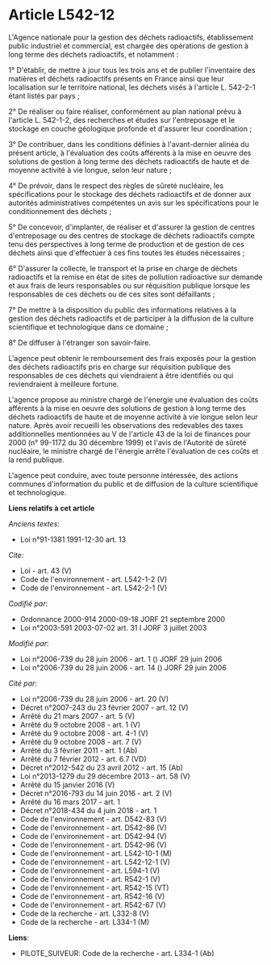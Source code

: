 # Article L542-12

L'Agence nationale pour la gestion des déchets radioactifs, établissement public industriel et commercial, est chargée des
opérations de gestion à long terme des déchets radioactifs, et notamment : 

1° D'établir, de mettre à jour tous les trois ans et de publier l'inventaire des matières et déchets radioactifs présents en
France ainsi que leur localisation sur le territoire national, les déchets visés à l'article L. 542-2-1 étant listés par
pays ; 

2° De réaliser ou faire réaliser, conformément au plan national prévu à l'article L. 542-1-2, des recherches et études sur
l'entreposage et le stockage en couche géologique profonde et d'assurer leur coordination ; 

3° De contribuer, dans les conditions définies à l'avant-dernier alinéa du présent article, à l'évaluation des coûts
afférents à la mise en oeuvre des solutions de gestion à long terme des déchets radioactifs de haute et de moyenne activité à
vie longue, selon leur nature ; 

4° De prévoir, dans le respect des règles de sûreté nucléaire, les spécifications pour le stockage des déchets radioactifs et
de donner aux autorités administratives compétentes un avis sur les spécifications pour le conditionnement des déchets ; 

5° De concevoir, d'implanter, de réaliser et d'assurer la gestion de centres d'entreposage ou des centres de stockage de
déchets radioactifs compte tenu des perspectives à long terme de production et de gestion de ces déchets ainsi que
d'effectuer à ces fins toutes les études nécessaires ; 

6° D'assurer la collecte, le transport et la prise en charge de déchets radioactifs et la remise en état de sites de
pollution radioactive sur demande et aux frais de leurs responsables ou sur réquisition publique lorsque les responsables de
ces déchets ou de ces sites sont défaillants ; 

7° De mettre à la disposition du public des informations relatives à la gestion des déchets radioactifs et de participer à la
diffusion de la culture scientifique et technologique dans ce domaine ; 

8° De diffuser à l'étranger son savoir-faire. 

L'agence peut obtenir le remboursement des frais exposés pour la gestion des déchets radioactifs pris en charge sur
réquisition publique des responsables de ces déchets qui viendraient à être identifiés ou qui reviendraient à meilleure
fortune. 

L'agence propose au ministre chargé de l'énergie une évaluation des coûts afférents à la mise en oeuvre des solutions de
gestion à long terme des déchets radioactifs de haute et de moyenne activité à vie longue selon leur nature. Après avoir
recueilli les observations des redevables des taxes additionnelles mentionnées au V de l'article 43 de la loi de finances
pour 2000 (n° 99-1172 du 30 décembre 1999) et l'avis de l'Autorité de sûreté nucléaire, le ministre chargé de l'énergie
arrête l'évaluation de ces coûts et la rend publique. 

L'agence peut conduire, avec toute personne intéressée, des actions communes d'information du public et de diffusion de la
culture scientifique et technologique.

**Liens relatifs à cet article**

_Anciens textes_:

  - Loi n°91-1381 1991-12-30 art. 13

_Cite_:

  - Loi - art. 43 (V)
  - Code de l'environnement - art. L542-1-2 (V)
  - Code de l'environnement - art. L542-2-1 (V)

_Codifié par_:

  - Ordonnance 2000-914 2000-09-18 JORF 21 septembre 2000
  - Loi n°2003-591 2003-07-02 art. 31 I JORF 3 juillet 2003

_Modifié par_:

  - Loi n°2006-739 du 28 juin 2006 - art. 1 () JORF 29 juin 2006
  - Loi n°2006-739 du 28 juin 2006 - art. 14 () JORF 29 juin 2006

_Cité par_:

  - Loi n°2006-739 du 28 juin 2006 - art. 20 (V)
  - Décret  n°2007-243 du 23 février 2007 - art. 12 (V)
  - Arrêté du 21 mars 2007 - art. 5 (V)
  - Arrêté du 9 octobre 2008 - art. 1 (V)
  - Arrêté du 9 octobre 2008 - art. 4-1 (V)
  - Arrêté du 9 octobre 2008 - art. 7 (V)
  - Arrêté du 3 février 2011 - art. 1 (Ab)
  - Arrêté du 7 février 2012 - art. 6.7 (VD)
  - Décret n°2012-542 du 23 avril 2012 - art. 15 (Ab)
  - Loi n°2013-1279 du 29 décembre 2013 - art. 58 (V)
  - Arrêté du 15 janvier 2016 (V)
  - Décret n°2016-793 du 14 juin 2016 - art. 2 (V)
  - Arrêté du 16 mars 2017 - art. 1
  - Décret n°2018-434 du 4 juin 2018 - art. 1
  - Code de l'environnement - art. D542-83 (V)
  - Code de l'environnement - art. D542-86 (V)
  - Code de l'environnement - art. D542-94 (V)
  - Code de l'environnement - art. D542-96 (V)
  - Code de l'environnement - art. L542-10-1 (M)
  - Code de l'environnement - art. L542-12-1 (V)
  - Code de l'environnement - art. L594-1 (V)
  - Code de l'environnement - art. R542-1 (V)
  - Code de l'environnement - art. R542-15 (VT)
  - Code de l'environnement - art. R542-16 (V)
  - Code de l'environnement - art. R542-67 (V)
  - Code de la recherche - art. L332-8 (V)
  - Code de la recherche - art. L334-1 (M)

**Liens**:

  - PILOTE_SUIVEUR: Code de la recherche - art. L334-1 (Ab)
